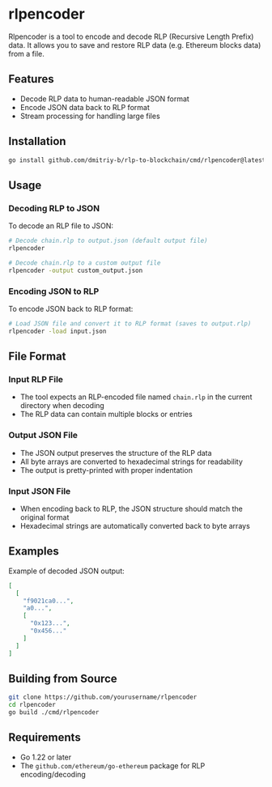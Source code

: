 # rlpencoder

Rlpencoder is a tool to encode and decode RLP (Recursive Length Prefix) data. It allows you to save and restore RLP data (e.g. Ethereum blocks data) from a file.

## Features

- Decode RLP data to human-readable JSON format
- Encode JSON data back to RLP format
- Stream processing for handling large files

## Installation

```bash
go install github.com/dmitriy-b/rlp-to-blockchain/cmd/rlpencoder@latest
```

## Usage

### Decoding RLP to JSON

To decode an RLP file to JSON:

```bash
# Decode chain.rlp to output.json (default output file)
rlpencoder

# Decode chain.rlp to a custom output file
rlpencoder -output custom_output.json
```

### Encoding JSON to RLP

To encode JSON back to RLP format:

```bash
# Load JSON file and convert it to RLP format (saves to output.rlp)
rlpencoder -load input.json
```

## File Format

### Input RLP File

- The tool expects an RLP-encoded file named `chain.rlp` in the current directory when decoding
- The RLP data can contain multiple blocks or entries

### Output JSON File

- The JSON output preserves the structure of the RLP data
- All byte arrays are converted to hexadecimal strings for readability
- The output is pretty-printed with proper indentation

### Input JSON File

- When encoding back to RLP, the JSON structure should match the original format
- Hexadecimal strings are automatically converted back to byte arrays

## Examples

Example of decoded JSON output:

```json
[
  [
    "f9021ca0...",
    "a0...",
    [
      "0x123...",
      "0x456..."
    ]
  ]
]
```

## Building from Source

```bash
git clone https://github.com/yourusername/rlpencoder
cd rlpencoder
go build ./cmd/rlpencoder
```

## Requirements

- Go 1.22 or later
- The `github.com/ethereum/go-ethereum` package for RLP encoding/decoding
